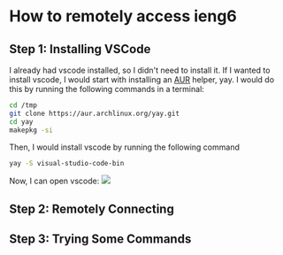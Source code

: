 # How to remotely access ieng6

## Step 1: Installing VSCode
I already had vscode installed, so I didn't need to install it. If I wanted to install vscode, I would start with installing an [AUR](https://wiki.archlinux.org/title/Arch_User_Repository) helper, yay. I would do this by running the following commands in a terminal:
```bash
cd /tmp
git clone https://aur.archlinux.org/yay.git
cd yay
makepkg -si
```
Then, I would install vscode by running the following command
```bash
yay -S visual-studio-code-bin
```
Now, I can open vscode:
![](https://media.discordapp.net/attachments/527258492286009344/1063217775436365864/image.png?width=1515&height=852)
## Step 2: Remotely Connecting

## Step 3: Trying Some Commands
